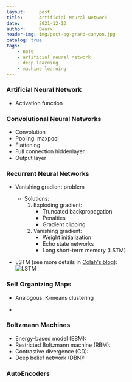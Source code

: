 ```yaml
---
layout:     post
title:      Artificial Neural Network
date:       2021-12-13
author:     Bearx
header-img: img/post-bg-grand-canyon.jpg
catalog: true
tags:
    - note
    - artificial neural network
    - deep learning
    - machine learning
---
```


### Artificial Neural Network

* Activation function

### Convolutional Neural Networks

* Convolution
* Pooling: maxpool
* Flattening
* Full connection hiddenlayer
* Output layer

### Recurrent Neural Networks

* Vanishing gradient problem
    - Solutions:
        1. Exploding gradient:
            * Truncated backpropagation
            * Penalties
            * Gradient clipping
        2. Vanishing gradient:
            * Weight initialization
            * Echo state networks
            * Long short-term memory (LSTM)

* LSTM (see more details in [Colah's blog](https://colah.github.io/posts/2015-08-Understanding-LSTMs/)): \
  ![LSTM](https://colah.github.io/posts/2015-08-Understanding-LSTMs/img/LSTM3-chain.png)

### Self Organizing Maps

* Analogous: K-means clustering

* 

### Boltzmann Machines

* Energy-based model (EBM):
* Restricted Boltzmann machine (RBM):
* Contrastive divergence (CD):
* Deep belief network (DBN):

### AutoEncoders

